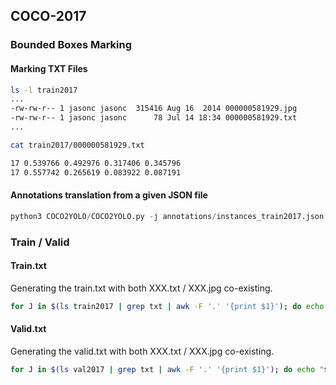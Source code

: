 ## COCO-2017

### Bounded Boxes Marking

#### Marking TXT Files

```bash
ls -l train2017
...
-rw-rw-r-- 1 jasonc jasonc  315416 Aug 16  2014 000000581929.jpg
-rw-rw-r-- 1 jasonc jasonc      78 Jul 14 18:34 000000581929.txt
...
```

```bash
cat train2017/000000581929.txt
```

```bash
17 0.539766 0.492976 0.317406 0.345796
17 0.557742 0.265619 0.083922 0.087191
```

#### Annotations translation from a given JSON file

```python
python3 COCO2YOLO/COCO2YOLO.py -j annotations/instances_train2017.json -o train2017
```

### Train / Valid

#### Train.txt

Generating the train.txt with both XXX.txt / XXX.jpg co-existing. 

```bash
for J in $(ls train2017 | grep txt | awk -F '.' '{print $1}'); do echo "$(pwd)/train2017/${J}.jpg" ; done | tee train.txt
```

#### Valid.txt

Generating the valid.txt with both XXX.txt / XXX.jpg co-existing. 

```bash
for J in $(ls val2017 | grep txt | awk -F '.' '{print $1}'); do echo "$(pwd)/val2017/${J}.jpg" ; done | tee valid.txt
```
